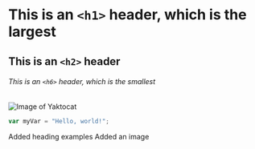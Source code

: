 # This is an `<h1>` header, which is the largest

## This is an `<h2>` header

###### This is an `<h6>` header, which is the smallest



![Image of Yaktocat](https://octodex.github.com/images/yaktocat.png)

``` javascript
var myVar = "Hello, world!";
```













Added heading examples
Added an image

